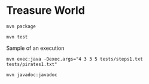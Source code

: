 # Treasure World
```
mvn package
```
```
mvn test
```
Sample of an execution
```
mvn exec:java -Dexec.args="4 3 3 5 tests/steps1.txt tests/pirates1.txt"
```

```
mvn javadoc:javadoc
```